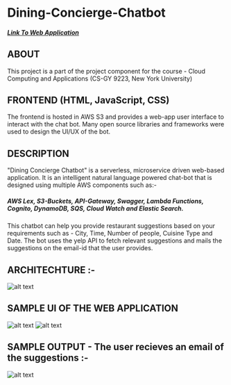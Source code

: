 # Dining-Concierge-Chatbot
##### [Link To Web Application](http://restaurant-chatbot.s3-website-us-east-1.amazonaws.com/)

## ABOUT
This project is a part of the project component for the course - Cloud Computing and Applications (CS-GY 9223, New York University) 

## FRONTEND (HTML, JavaScript, CSS)
The frontend is hosted in AWS S3 and provides a web-app user interface to interact with the chat bot. Many open source libraries and frameworks were used to design the UI/UX of the bot. 

## DESCRIPTION
"Dining Concierge Chatbot" is a serverless, microservice driven web-based application. It is an intelligent natural language powered chat-bot that is designed using multiple AWS components such as:-
##### AWS Lex, S3-Buckets, API-Gateway, Swagger, Lambda Functions, Cognito, DynamoDB, SQS, Cloud Watch and Elastic Search.

This chatbot can help you provide restaurant suggestions based on your requirements such as - City, Time, Number of people, Cuisine Type and Date. The bot uses the yelp API to fetch relevant suggestions and mails the suggestions on the email-id that the user provides. 

## ARCHITECHTURE :- 
![alt text](https://github.com/maheshg23/Dining-Concierge-Chatbot/blob/master/images/Architecture.png)


## SAMPLE UI OF THE WEB APPLICATION
![alt text](https://github.com/maheshg23/Dining-Concierge-Chatbot/blob/master/images/Frontend_UI1.png)
![alt text](https://github.com/maheshg23/Dining-Concierge-Chatbot/blob/master/images/Frontend_UI2.png)



## SAMPLE OUTPUT - The user recieves an email of the suggestions :- 
![alt text](https://github.com/maheshg23/Dining-Concierge-Chatbot/blob/master/images/the-bot.jpg)

 



